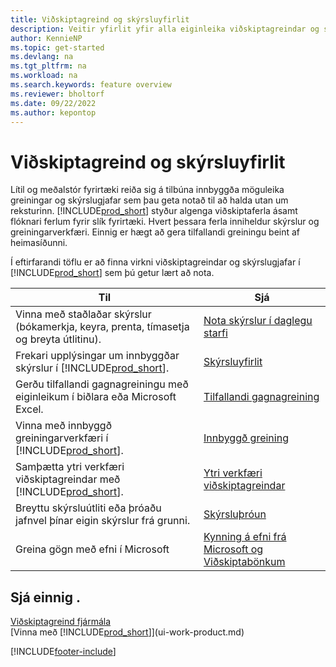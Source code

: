 ```yaml
---
title: Viðskiptagreind og skýrsluyfirlit
description: Veitir yfirlit yfir alla eiginleika viðskiptagreindar og skýrslugjafar sem studdir eru í Business Central.
author: KennieNP
ms.topic: get-started
ms.devlang: na
ms.tgt_pltfrm: na
ms.workload: na
ms.search.keywords: feature overview
ms.reviewer: bholtorf
ms.date: 09/22/2022
ms.author: kepontop
---
```

# Viðskiptagreind og skýrsluyfirlit

Lítil og meðalstór fyrirtæki reiða sig á tilbúna innbyggða möguleika greiningar og skýrslugjafar sem þau geta notað til að halda utan um reksturinn. [!INCLUDE[prod_short](includes/prod_short.md)] styður algenga viðskiptaferla ásamt flóknari ferlum fyrir slík fyrirtæki. Hvert þessara ferla inniheldur skýrslur og greiningarverkfæri. Einnig er hægt að gera tilfallandi greiningu beint af heimasíðunni.  

Í eftirfarandi töflu er að finna virkni viðskiptagreindar og skýrslugjafar í [!INCLUDE[prod_short](includes/prod_short.md)] sem þú getur lært að nota.

| Til | Sjá |
| --- | --- |
| Vinna með staðlaðar skýrslur (bókamerkja, keyra, prenta, tímasetja og breyta útlitinu). | [Nota skýrslur í daglegu starfi](reports-use-reports.md) |
| Frekari upplýsingar um innbyggðar skýrslur í [!INCLUDE[prod_short](includes/prod_short.md)]. |[Skýrsluyfirlit](reports-available-reports.md)|
| Gerðu tilfallandi gagnagreiningu með eiginleikum í biðlara eða Microsoft Excel. | [Tilfallandi gagnagreining](reports-adhoc-analysis.md) |
| Vinna með innbyggð greiningarverkfæri í [!INCLUDE[prod_short](includes/prod_short.md)].| [Innbyggð greining](reports-built-in-analytics.md) |
| Samþætta ytri verkfæri viðskiptagreindar með [!INCLUDE[prod_short](includes/prod_short.md)].| [Ytri verkfæri viðskiptagreindar](reports-external-analysis.md) |
|Breyttu skýrsluútliti eða þróaðu jafnvel þínar eigin skýrslur frá grunni. |[Skýrsluþróun](reports-develop-reports.md)|
|Greina gögn með efni í Microsoft| [Kynning á efni frá Microsoft og Viðskiptabönkum](admin-fabric.md) |

## Sjá einnig .

[Viðskiptagreind fjármála](bi.md)  
[Vinna með [!INCLUDE[prod_short](includes/prod_short.md)]](ui-work-product.md)  

[!INCLUDE[footer-include](includes/footer-banner.md)]
